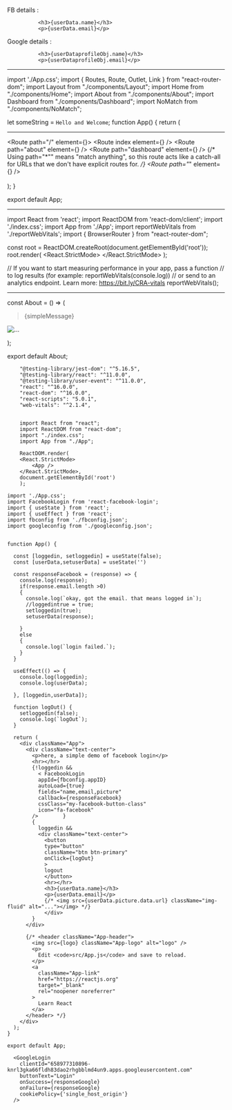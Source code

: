 
FB details : 

              <h3>{userData.name}</h3>
              <p>{userData.email}</p>

Google details :

              <h3>{userDataprofileObj.name}</h3>
              <p>{userDataprofileObj.email}</p>


----------

import './App.css';
import { Routes, Route, Outlet, Link } from "react-router-dom";
import Layout from "./components/Layout";
import Home from "./components/Home";
import About from "./components/About";
import Dashboard from "./components/Dashboard";
import NoMatch from "./components/NoMatch";

let someString = `Hello and Welcome`;
function App() {
  return (
    <div className="container text-center">
      <hr></hr>
      <Routes>
          <Route path="/" element={<Layout />}>
          <Route index element={<Home />} />
          <Route path="about" element={<About />} />
          <Route path="dashboard" element={<Dashboard />} />
          {/* Using path="*"" means "match anything", so this route
                acts like a catch-all for URLs that we don't have explicit
                routes for. */}
          <Route path="*" element={<NoMatch />} />
        </Route>
      </Routes>
    </div>    
  );
}

export default App;


-----

import React from 'react';
import ReactDOM from 'react-dom/client';
import './index.css';
import App from './App';
import reportWebVitals from './reportWebVitals';
import { BrowserRouter } from "react-router-dom";

const root = ReactDOM.createRoot(document.getElementById('root'));
root.render(
  <React.StrictMode>
    <BrowserRouter>
      <App />
    </BrowserRouter>
  </React.StrictMode>
);

// If you want to start measuring performance in your app, pass a function
// to log results (for example: reportWebVitals(console.log))
// or send to an analytics endpoint. Learn more: https://bit.ly/CRA-vitals
reportWebVitals();


----
const About = () => (
    <div className="text-center hero my-5">
        <blockquote class="blockquote">
        <p>{simpleMessage}</p>
        </blockquote>
        <img src={localImage} className="img-fluid" alt="..."></img>
  </div>
);

export default About;


```
    "@testing-library/jest-dom": "^5.16.5",
    "@testing-library/react": "^11.0.0",
    "@testing-library/user-event": "^11.0.0",
    "react": "^16.0.0",
    "react-dom": "^16.0.0",
    "react-scripts": "5.0.1",
    "web-vitals": "^2.1.4",
```

```

    import React from "react";
    import ReactDOM from "react-dom";
    import "./index.css";
    import App from "./App";

    ReactDOM.render(
    <React.StrictMode>
        <App />
    </React.StrictMode>,
    document.getElementById('root')
    );
```

```
import './App.css';
import FacebookLogin from 'react-facebook-login';
import { useState } from 'react';
import { useEffect } from 'react';
import fbconfig from './fbconfig.json';
import googleconfig from './googleconfig.json';


function App() {

  const [loggedin, setloggedin] = useState(false);
  const [userData,setuserData] = useState('')

  const responseFacebook = (response) => {  
    console.log(response);
    if(response.email.length >0)
    {
      console.log(`okay, got the email. that means logged in`);
      //loggedintrue = true;
      setloggedin(true);
      setuserData(response);

    }
    else
    {
      console.log(`login failed.`);
    }
  }  

  useEffect(() => {
    console.log(loggedin);
    console.log(userData);

  }, [loggedin,userData]);  

  function logOut() {
    setloggedin(false);
    console.log(`logOut`);
  }  

  return (
    <div className="App">
      <div className="text-center">
        <p>here, a simple demo of facebook login</p>
        <hr></hr>
        {!loggedin &&
          < FacebookLogin
          appId={fbconfig.appID}
          autoLoad={true}
          fields="name,email,picture"
          callback={responseFacebook}
          cssClass="my-facebook-button-class"
          icon="fa-facebook"
        />        }
        {
          loggedin &&         
          <div className="text-center">
            <button
            type="button"
            className="btn btn-primary"
            onClick={logOut}
            >
            logout
            </button>
            <hr></hr>            
            <h3>{userData.name}</h3>
            <p>{userData.email}</p>
            {/* <img src={userData.picture.data.url} className="img-fluid" alt="..."></img> */}
            </div>
        }
      </div>
      
      {/* <header className="App-header">
        <img src={logo} className="App-logo" alt="logo" />
        <p>
          Edit <code>src/App.js</code> and save to reload.
        </p>
        <a
          className="App-link"
          href="https://reactjs.org"
          target="_blank"
          rel="noopener noreferrer"
        >
          Learn React
        </a>
      </header> */}
    </div>
  );
}

export default App;

```
```
  <GoogleLogin
    clientId="658977310896-knrl3gka66fldh83dao2rhgbblmd4un9.apps.googleusercontent.com"
    buttonText="Login"
    onSuccess={responseGoogle}
    onFailure={responseGoogle}
    cookiePolicy={'single_host_origin'}
  />
```